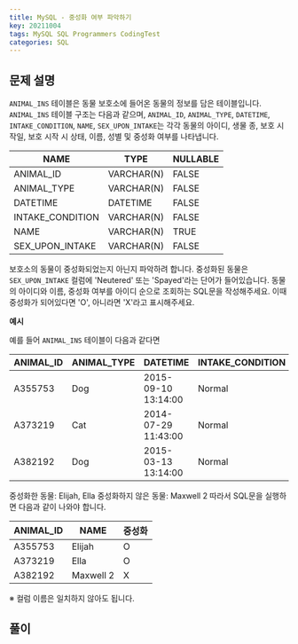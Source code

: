 ```yaml
---
title: MySQL - 중성화 여부 파악하기
key: 20211004  
tags: MySQL SQL Programmers CodingTest
categories: SQL
---
```


## 문제 설명

`ANIMAL_INS` 테이블은 동물 보호소에 들어온 동물의 정보를 담은 테이블입니다. `ANIMAL_INS` 테이블 구조는 다음과 같으며, `ANIMAL_ID`, `ANIMAL_TYPE`, `DATETIME`, `INTAKE_CONDITION`, `NAME`, `SEX_UPON_INTAKE`는 각각 동물의 아이디, 생물 종, 보호 시작일, 보호 시작 시 상태, 이름, 성별 및 중성화 여부를 나타냅니다.

|NAME|TYPE|NULLABLE|
|---|---|---|
|ANIMAL_ID|VARCHAR(N)|FALSE|
|ANIMAL_TYPE|VARCHAR(N)|FALSE|
|DATETIME|DATETIME|FALSE|
|INTAKE_CONDITION|VARCHAR(N)|FALSE|
|NAME|VARCHAR(N)|TRUE|
|SEX_UPON_INTAKE|VARCHAR(N)|FALSE|

보호소의 동물이 중성화되었는지 아닌지 파악하려 합니다. 중성화된 동물은 `SEX_UPON_INTAKE` 컬럼에 'Neutered' 또는 'Spayed'라는 단어가 들어있습니다. 동물의 아이디와 이름, 중성화 여부를 아이디 순으로 조회하는 SQL문을 작성해주세요. 이때 중성화가 되어있다면 'O', 아니라면 'X'라고 표시해주세요.  

**예시**  

예를 들어 `ANIMAL_INS` 테이블이 다음과 같다면  

|ANIMAL_ID|ANIMAL_TYPE|DATETIME|INTAKE_CONDITION|NAME|SEX_UPON_INTAKE|
|--|--|--|--|--|--|
|A355753|Dog|2015-09-10 13:14:00|Normal|Elijah|Neutered Male|
|A373219|Cat|2014-07-29 11:43:00|Normal|Ella|Spayed Female|
|A382192|Dog|2015-03-13 13:14:00|Normal|Maxwell 2|Intact Male|

중성화한 동물: Elijah, Ella
중성화하지 않은 동물: Maxwell 2
따라서 SQL문을 실행하면 다음과 같이 나와야 합니다.

|ANIMAL_ID|NAME|중성화|
|--|--|--|
|A355753|Elijah|O|
|A373219|Ella|O|
|A382192|Maxwell 2|X|

※ 컬럼 이름은 일치하지 않아도 됩니다.  

## 풀이

~~~sql
  
~~~

